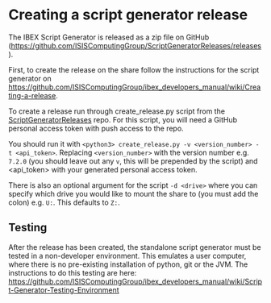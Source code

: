 # Creating a script generator release

The IBEX Script Generator is released as a zip file on GitHub (https://github.com/ISISComputingGroup/ScriptGeneratorReleases/releases).

First, to create the release on the share follow the instructions for the script generator on https://github.com/ISISComputingGroup/ibex_developers_manual/wiki/Creating-a-release.

To create a release run through create_release.py script from the [ScriptGeneratorReleases](https://github.com/ISISComputingGroup/ScriptGeneratorReleases) repo. For this script, you will need a GitHub personal access token with push access to the repo. 

You should run it with `<python3> create_release.py -v <version_number> -t <api_token>`. Replacing `<version_number>` with the version number e.g. `7.2.0` (you should leave out any `v`, this will be prepended by the script) and <api_token> with your generated personal access token.

There is also an optional argument for the script `-d <drive>` where you can specify which drive you would like to mount the share to (you must add the colon) e.g. `U:`. This defaults to `Z:`.

## Testing
After the release has been created, the standalone script generator must be tested in a non-developer environment. This emulates a user computer, where there is no pre-existing installation of python, git or the JVM. The instructions to do this testing are here: https://github.com/ISISComputingGroup/ibex_developers_manual/wiki/Script-Generator-Testing-Environment
